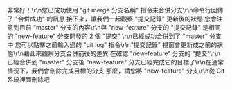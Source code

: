 非常好！\r\n您已成功使用 "git merge 分支名稱" 指令來合併分支\r\n命令行回傳了 "合併成功" 的訊息
接下來，讓我們一起觀察 "提交記錄" 更新後的狀態
您會注意到目前 "master" 分支的內容\r\n與 "new-feature" 分支的 "提交記錄" 是相同的
"new-feature" 分支開發的 2 個 "提交" \r\n已經成功合併到了 "master" 分支中
您可以點擊之前輸入過的 "git log" 指令\r\n"提交記錄" 視窗會更新成之前的狀態\r\n藉此來觀察分支合併前後的差異
在確認 "new-feature" 分支的 "提交"\r\n已經合併到 "master" 分支後
"new-feature" 分支已經完成它的目標了\r\n在通常情況下，我們會刪除完成目標的分支
那麼，請您將 "new-feature" 分支\r\n從 Git 系統裡面刪除吧